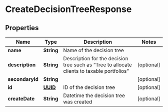 
# CreateDecisionTreeResponse

## Properties
Name | Type | Description | Notes
------------ | ------------- | ------------- | -------------
**name** | **String** | Name of the decision tree | 
**description** | **String** | Description for the decision tree such as “Tree to allocate clients to taxable portfolios” |  [optional]
**secondaryId** | **String** |  |  [optional]
**id** | [**UUID**](UUID.md) | ID of the decision tree |  [optional]
**createDate** | **String** | Datetime the decision tree was created |  [optional]



